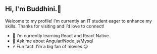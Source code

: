 ## Hi, I'm Buddhini.👋
Welcome to my profile! I'm currently an IT student eager to enhance my skills. Thanks for visiting and I’d love to connect!


- 🌱 I’m currently learning React and React Native.
- 💬 Ask me about Angular/Node.js/Mysql
- ⚡ Fun fact: I'm a big fan of movies.😌
